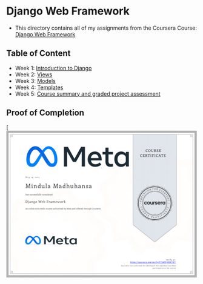# Django Web Framework
-   This directory contains all of my assignments from the Coursera Course:  [Django Web Framework](https://www.coursera.org/learn/django-web-framework)

## Table of Content

-   Week 1:  [Introduction to Django](https://github.com/mindula-madhuhansa/Meta-Back-End-Developer-Professional-Certificate/tree/main/Django%20Web%20Framework/Week%201)
-   Week 2:  [Views](https://github.com/mindula-madhuhansa/Meta-Back-End-Developer-Professional-Certificate/tree/main/Django%20Web%20Framework/Week%202)
-   Week 3:  [Models](https://github.com/mindula-madhuhansa/Meta-Back-End-Developer-Professional-Certificate/tree/main/Django%20Web%20Framework/Week%203)
-   Week 4:  [Templates](https://github.com/mindula-madhuhansa/Meta-Back-End-Developer-Professional-Certificate/tree/main/Django%20Web%20Framework/Week%204)
-   Week 5:  [Course summary and graded project assessment](https://github.com/mindula-madhuhansa/Meta-Back-End-Developer-Professional-Certificate/tree/main/Django%20Web%20Framework/Week%205)

## Proof of Completion
[![certificate of django web framework](https://github.com/mindula-madhuhansa/Meta-Back-End-Developer-Professional-Certificate/blob/main/Django%20Web%20Framework/Coursera%20P754PEJWMYWY.png)
